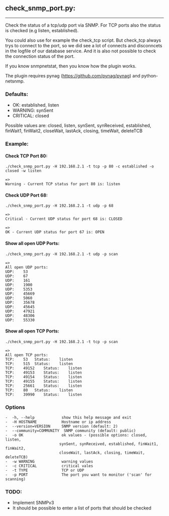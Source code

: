 ## check_snmp_port.py:
---

Check the status of a tcp/udp port via SNMP. For TCP ports also the status is checked (e.g listen, established).

You could also use for example the check_tcp script. But check_tcp always trys to connect to the port, so we did see a lot of connects and disconncets in the logfile of our database service. And it is also not possible to check the connection status of the port.

If you know snmpnetstat, then you know how the plugin works.

The plugin requires pynag (https://github.com/pynag/pynag) and python-netsnmp.

### Defaults:

- OK:       established, listen
- WARNING:  synSent
- CRITICAL: closed

Possible values are: closed, listen, synSent, synReceived, established, finWait1, finWait2, closeWait, lastAck, closing, timeWait, deleteTCB

### Example:

#### Check TCP Port 80:   
```./check_snmp_port.py -H 192.168.2.1 -t tcp -p 80 -c established -o closed -w listen```
```
=> 
Warning - Current TCP status for port 80 is: listen
```

#### Check UDP Port 68:

```./check_snmp_port.py -H 192.168.2.1 -t udp -p 68```
```
=> 
Critical - Current UDP status for port 68 is: CLOSED
```
```
=> 
OK - Current UDP status for port 67 is: OPEN
```

#### Show all open UDP Ports:
`./check_snmp_port.py -H 192.168.2.1 -t udp -p scan`
```
=> 
All open UDP ports:
UDP: 	53
UDP: 	67
UDP: 	161
UDP: 	1900
UDP: 	5353
UDP: 	45669
UDP: 	5060
UDP: 	35678
UDP: 	45645
UDP: 	47921
UDP: 	48306
UDP: 	55330
```
#### Show all open TCP Ports:
`./check_snmp_port.py -H 192.168.2.1 -t tcp -p scan`
```
=> 
All open TCP ports:
TCP: 	53	 Status: 	listen
TCP: 	515	 Status: 	listen
TCP: 	49152	 Status: 	listen
TCP: 	49153	 Status: 	listen
TCP: 	49154	 Status: 	listen
TCP: 	49155	 Status: 	listen
TCP: 	25661	 Status: 	listen
TCP: 	80	 Status: 	listen
TCP: 	39990	 Status: 	listen
```
### Options
```
-  -h, --help            show this help message and exit
-  -H HOSTNAME           Hostname or ip address
-  --version=VERSION     SNMP version (default: 2)
-  --community=COMMUNITY  SNMP community (default: public)
-  -o OK                 ok values - (possible options: closed, listen,
                        synSent, synReceived, established, finWait1, finWait2,
                        closeWait, lastAck, closing, timeWait, deleteTCB)
-  -w WARNING            warning values
-  -c CRITICAL           critical vales
-  -t TYPE               TCP or UDP
-  -p PORT               The port you want to monitor ('scan' for scanning)
```

### TODO:
* Implement SNMPv3
* It should be possible to enter a list of ports that should be checked

